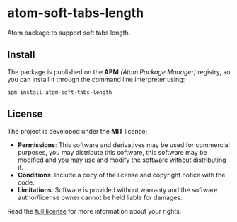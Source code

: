 # atom-soft-tabs-length
Atom package to support soft tabs length.

## Install
The package is published on the **APM** *(Atom Package Manager)* registry, so you can install it through the command line interpreter using:

```console
apm install atom-soft-tabs-length
```

## License
The project is developed under the **MIT** license:

- **Permissions**: This software and derivatives may be used for commercial purposes, you may distribute this software, this software may be modified and you may use and modify the software without distributing it.
- **Conditions**: Include a copy of the license and copyright notice with the code.
- **Limitations**: Software is provided without warranty and the software author/license owner cannot be held liable for damages.

Read the [full license](LICENSE.md) for more information about your rights.
